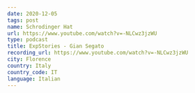 ```yaml
---
date: 2020-12-05
tags: post
name: Schrodinger Hat
url: https://www.youtube.com/watch?v=-NLCwz3jzWU
type: podcast
title: ExpStories - Gian Segato
recording_url: https://www.youtube.com/watch?v=-NLCwz3jzWU
city: Florence
country: Italy
country_code: IT
language: Italian
---
```

